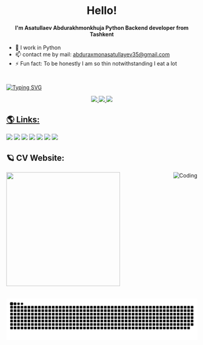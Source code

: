 <h1 align="center">Hello!</h1>
<h4 align="center">I'm Asatullaev  Abdurakhmonkhuja Python Backend developer from Tashkent</h4>

- 🔭 I work in Python
- 📫 contact me by mail: abduraxmonasatullayev35@gmail.com
- ⚡️ Fun fact: To be honestly I am so thin notwithstanding I eat a lot

#

[![Typing SVG](https://readme-typing-svg.herokuapp.com?size=30&center=true&vCenter=true&width=1200&height=150&lines=Python+Developer;Web+Developer)](#)

<div align="center">
  <a href="https://github.com/Abduraxmonnn">
      <img height="180em" src="https://github-readme-stats.vercel.app/api?username=Abduraxmonnn&show_icons=true&theme=radical"/>
      <img height="180em" src="https://github-readme-streak-stats.herokuapp.com/?user=Abduraxmonnn&&theme=radical"/>
      <img width="40%" height="auto" src="https://github-readme-stats-sigma-five.vercel.app/api/top-langs/?username=Abduraxmonnn&layout=compact&hide_border=true&theme=radical"/>
</div>
 
  ## 🌎 Links:
 <div>
    <a href="https://instagram.com/1.abduraxmon" target="_blank"><img src="https://img.shields.io/badge/-Instagram-%23E4405F?style=for-the-badge&logo=instagram&logoColor=white" target="_blank"></a>
    <a href="https://discord.com/users/718718971116912641" target="_blank"><img src="https://img.shields.io/badge/Discord-7289DA?style=for-the-badge&logo=discord&logoColor=white" target="_blank"></a>
    <a href="https://t.me/Asatullayev/" target="_blank"><img src="https://img.shields.io/badge/Telegram-2CA5E0?style=for-the-badge&logo=telegram&logoColor=white" target="_blank"></a> 
    <a href = "mailto:abduraxmonasatullayev35@gmail.com"><img src="https://img.shields.io/badge/-Gmail-%23333?style=for-the-badge&logo=gmail&logoColor=red" target="_blank"></a>
    <a href = "https://gitlab.com/Abduraxmonnn"><img src="https://img.shields.io/badge/GitLab-330F63?style=for-the-badge&logo=gitlab&logoColor=white" target="_blank"></a>
    <a href = "https://www.linkedin.com/in/abduraxmon-asatullaev-011184249/"><img src="https://img.shields.io/badge/-LinkedIn-%230077B5?style=for-the-badge&logo=linkedin&logoColor=white" target="_blank"></a>
   <a href = "https://leetcode.com/Abduramxon/"><img src="https://img.shields.io/badge/-LeetCode-FFA116?style=for-the-badge&logo=LeetCode&logoColor=black"> </a>
</div>
  
## 🪐 CV Website:
<p align="left">
  <img width="300" height="300" src="https://github.com/Abduraxmonnn/abduraxmonnn/assets/90904737/8076c494-3fdc-4869-8b74-3903ce23a3e8">
  <img align="right" alt="Coding" height="250" src="https://jonchaisson.files.wordpress.com/2017/07/anime-music-listening.gif">
</p>

## 
<!-- ![Snake animation](https://github.com/Abduraxmonnn/Abduraxmonnn/blob/output/github-contribution-grid-snake.svg) -->
  
 
<picture>
  <source
    media="(prefers-color-scheme: dark)"
    srcset="
      https://raw.githubusercontent.com/platane/snk/output/github-contribution-grid-snake-dark.svg
    "
  />
  <source
    media="(prefers-color-scheme: light)"
    srcset="
      https://raw.githubusercontent.com/platane/snk/output/github-contribution-grid-snake.svg
    "
  />
  <img
    alt="github contribution grid snake animation"
    src="https://raw.githubusercontent.com/platane/snk/output/github-contribution-grid-snake.svg"
  />
</picture>
  
